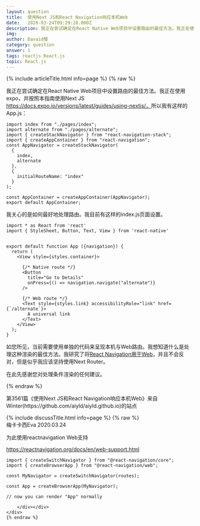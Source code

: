```yaml
---
layout: question
title:  使用Next JS和React Navigation响应本机Web
date:   2020-03-24T09:29:28.000Z
description: 我正在尝试确定在React Native Web项目中设置路由的最佳方法。我正在使用expo，并按照本指南使用Next JS https //docs.e...
img: 
author: Davaid樱
category: question
answer: 1
tags: reactjs React.js
topic: React.js
---
```

<div class="article-root">
  <div class="article">
    {% include articleTitle.html info=page %}
    {% raw %}
    <div class="article-content"><p><font style="vertical-align: inherit;"><font style="vertical-align: inherit;">我正在尝试确定在React Native Web项目中设置路由的最佳方法。</font><font style="vertical-align: inherit;">我正在使用expo，并按照本指南使用Next JS </font></font><a href="https://docs.expo.io/versions/latest/guides/using-nextjs/" rel="nofollow noreferrer"><font style="vertical-align: inherit;"><font style="vertical-align: inherit;">https://docs.expo.io/versions/latest/guides/using-nextjs/，</font></font></a><font style="vertical-align: inherit;"><font style="vertical-align: inherit;">所以我有这样的App.js：</font></font></p>

<pre><code>import index from "./pages/index";<font></font>
import alternate from "./pages/alternate";<font></font>
import { createStackNavigator } from "react-navigation-stack";<font></font>
import { createAppContainer } from "react-navigation";<font></font>
const AppNavigator = createStackNavigator(<font></font>
  {<font></font>
    index,<font></font>
    alternate<font></font>
  },<font></font>
  {<font></font>
    initialRouteName: "index"<font></font>
  }<font></font>
);<font></font>
<font></font>
const AppContainer = createAppContainer(AppNavigator);<font></font>
export default AppContainer;<font></font>
</code></pre>

<p><font style="vertical-align: inherit;"><font style="vertical-align: inherit;">我关心的是如何最好地处理路由。</font><font style="vertical-align: inherit;">我目前有这样的index.js页面设置。</font></font></p>

<pre><code>import * as React from 'react'<font></font>
import { StyleSheet, Button, Text, View } from 'react-native'<font></font>
<font></font>
<font></font>
export default function App ({navigation}) {<font></font>
  return (<font></font>
    &lt;View style={styles.container}&gt;<font></font>
<font></font>
      {/* Native route */}<font></font>
      &lt;Button<font></font>
        title="Go to Details"<font></font>
        onPress={() =&gt; navigation.navigate("alternate")}<font></font>
      /&gt;<font></font>
<font></font>
      {/* Web route */}<font></font>
      &lt;Text style={styles.link} accessibilityRole="link" href={`/alternate`}&gt;<font></font>
        A universal link<font></font>
      &lt;/Text&gt;<font></font>
    &lt;/View&gt;<font></font>
  );<font></font>
}<font></font>
</code></pre>

<p><font style="vertical-align: inherit;"><font style="vertical-align: inherit;">如您所见，当前需要使用单独的代码来呈现本机与Web路由。</font><font style="vertical-align: inherit;">我想知道什么是处理这种渲染的最佳方法。</font><font style="vertical-align: inherit;">我研究了将</font></font><a href="https://reactnavigation.org/docs/en/web-support.html" rel="nofollow noreferrer"><font style="vertical-align: inherit;"><font style="vertical-align: inherit;">React Navigation用于Web</font></font></a><font style="vertical-align: inherit;"><font style="vertical-align: inherit;">，并且不会反对，但是似乎我应该坚持使用Next Router。</font></font></p>

<p><font style="vertical-align: inherit;"><font style="vertical-align: inherit;">在此先感谢您对处理条件渲染的任何建议。</font></font></p></div>
    {% endraw %}
  </div>
  <p class="winter_mark">第3561篇《使用Next JS和React Navigation响应本机Web》来自Winter(https://github.com/aiyld/aiyld.github.io)的站点</p>
  <div class="discuss-wrapper">
    {% include discussTitle.html info=page %}
    {% raw %}
    <div class="discuss-list">
    <div class="discuss-item">
        <div class="discuss-parent">
          <div class="discuss-meta">
            <span class="discuss-user">梅卡卡西Eva</span>
            <span class="discuss-time">2020.03.24</span>
          </div>
          <div class="discuss-comment"><p><font style="vertical-align: inherit;"><font style="vertical-align: inherit;">为此使用reactnavigation Web支持</font></font></p>

<p><a href="https://reactnavigation.org/docs/en/web-support.html" rel="nofollow noreferrer"><font style="vertical-align: inherit;"><font style="vertical-align: inherit;">https://reactnavigation.org/docs/en/web-support.html</font></font></a></p>

<pre><code>import { createSwitchNavigator } from "@react-navigation/core";<font></font>
import { createBrowserApp } from "@react-navigation/web";<font></font>
<font></font>
const MyNavigator = createSwitchNavigator(routes);<font></font>
<font></font>
const App = createBrowserApp(MyNavigator);<font></font>
<font></font>
// now you can render "App" normally<font></font>
</code></pre></div>
        </div></div>
    </div>
    {% endraw %}
  </div>
<div>
